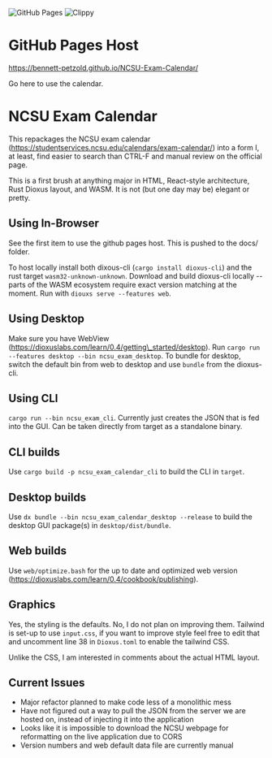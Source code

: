 ![GitHub Pages](https://github.com/Bennett-Petzold/NCSU-Exam-Calendar/actions/workflows/github-pages.yml/badge.svg)
![Clippy](https://github.com/Bennett-Petzold/NCSU-Exam-Calendar/actions/workflows/clippy.yml/badge.svg)

# GitHub Pages Host
https://bennett-petzold.github.io/NCSU-Exam-Calendar/

Go here to use the calendar.

# NCSU Exam Calendar
This repackages the NCSU exam calendar (https://studentservices.ncsu.edu/calendars/exam-calendar/) into a form I,
at least,
find easier to search than CTRL-F and manual review on the official page.

This is a first brush at anything major in HTML, React-style architecture, Rust Dioxus layout, and WASM.
It is not (but one day may be) elegant or pretty.

## Using In-Browser
See the first item to use the github pages host.
This is pushed to the docs/ folder.

To host locally install both dixous-cli (`cargo install dioxus-cli`) and the rust target `wasm32-unknown-unknown`.
Download and build dioxus-cli locally -- parts of the WASM ecosystem require exact version matching at the moment.
Run with `diouxs serve --features web`.

## Using Desktop
Make sure you have WebView (https://dioxuslabs.com/learn/0.4/getting\_started/desktop).
Run `cargo run --features desktop --bin ncsu_exam_desktop`.
To bundle for desktop, switch the default bin from web to desktop and use `bundle` from the dioxus-cli.

## Using CLI
`cargo run --bin ncsu_exam_cli`.
Currently just creates the JSON that is fed into the GUI.
Can be taken directly from target as a standalone binary.

## CLI builds
Use `cargo build -p ncsu_exam_calendar_cli` to build the CLI in `target`.

## Desktop builds
Use `dx bundle --bin ncsu_exam_calendar_desktop --release` to build the desktop GUI package(s) in `desktop/dist/bundle`.

## Web builds
Use `web/optimize.bash` for the up to date and optimized web version (https://dioxuslabs.com/learn/0.4/cookbook/publishing).

## Graphics
Yes, the styling is the defaults.
No, I do not plan on improving them.
Tailwind is set-up to use `input.css`,
if you want to improve style feel free to edit that and uncomment line 38 in `Dioxus.toml` to enable the tailwind CSS.

Unlike the CSS, I am interested in comments about the actual HTML layout.

## Current Issues
- Major refactor planned to make code less of a monolithic mess
- Have not figured out a way to pull the JSON from the server we are hosted on, instead of injecting it into the application
- Looks like it is impossible to download the NCSU webpage for reformatting on the live application due to CORS
- Version numbers and web default data file are currently manual
